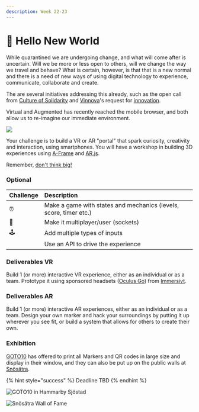 ```yaml
---
description: Week 22-23
---
```


# 🥇 Hello New World

While quarantined we are undergoing change, and what will come after is uncertain. Will we be more or less open to others, will we change the way we travel and behave? What is certain, however, is that that is a new normal and there is a need of new ways of using digital technology to experience, communicate, collaborate and create.

The are several initiatives addressing this already, such as the open call from [Culture of Solidarity](https://www.culturalfoundation.eu/culture-of-solidarity) and [Vinnova](https://www.vinnova.se/)'s request for [innovation](https://www.vinnova.se/e/innovationer-i-krisens-spar/2020). 

Virtual and Augmented has recently reached the mobile browser, and both allow us to re-imagine our immediate environment.

![](https://cdn.glitch.com/9fefbf1d-1435-435b-a215-8f0dd88f40eb%2Fpattern-tree.png?v=1570454328480)

Your challenge is to build a VR or AR "portal" that spark curiosity, creativity and interaction, using smartphones. You will have a workshop in building 3D experiences using [A-Frame](https://www.exploring.technology/learn/aframe) and [AR.js](https://www.exploring.technology/learn/aframe/ar).

Remember, [don't think big!](https://blog.prototypr.io/dont-think-big-5ca8e7dd8b3d#.fcx0aw7el)

### Optional

| Challenge | Description |
| :--- | :--- |
| ⏰ | Make a game with states and mechanics \(levels, score, timer etc.\) |
| 🤼 | Make it multiplayer/user \(sockets\) |
| 🕹️ | Add multiple types of inputs |
|  | Use an API to drive the experience |

### Deliverables VR

Build 1 \(or more\) interactive VR experience, either as an individual or as a team. Prototype it using sponsored headsets \([Oculus Go](https://www.oculus.com/go)\) from [Immersivt](https://www.immersivt.se/).

### Deliverables AR

Build 1 \(or more\) interactive AR experiences, either as an individual or as a team. Design your own marker and hack your surroundings by putting it up wherever you see fit, or build a system that allows for others to create their own.

### Exhibition

[GOTO10](https://www.goto10.se/) has offered to print all Markers and QR codes in large size and display in their window, and they can also be put up on the public walls at [Snösätra](https://www.visitstockholm.com/sv/se--gora/sevardheter/snosatra-graffiti-wall-of-fame/).

{% hint style="success" %}
Deadline TBD
{% endhint %}

![GOTO10 in Hammarby Sj&#xF6;stad](https://tengbom.se/app/uploads/2019/01/iis_312-2560x1440.jpg)

![Sn&#xF6;s&#xE4;tra Wall of Fame](../.gitbook/assets/snosatra.png)

